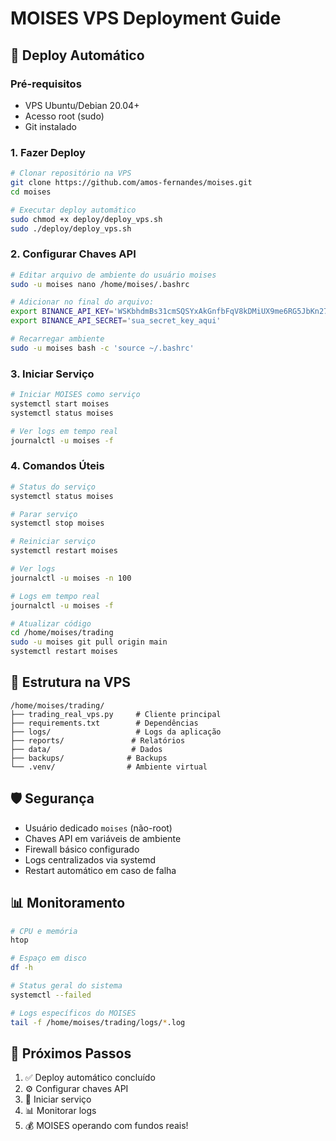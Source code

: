 # MOISES VPS Deployment Guide

## 🚀 Deploy Automático

### Pré-requisitos
- VPS Ubuntu/Debian 20.04+ 
- Acesso root (sudo)
- Git instalado

### 1. Fazer Deploy

```bash
# Clonar repositório na VPS
git clone https://github.com/amos-fernandes/moises.git
cd moises

# Executar deploy automático
sudo chmod +x deploy/deploy_vps.sh
sudo ./deploy/deploy_vps.sh
```

### 2. Configurar Chaves API

```bash
# Editar arquivo de ambiente do usuário moises
sudo -u moises nano /home/moises/.bashrc

# Adicionar no final do arquivo:
export BINANCE_API_KEY='WSKbhdmBs31cmSQSYxAkGnfbFqV8kDMiUX9me6RG5JbKn27XOcmvh7E3w0erZVSc'
export BINANCE_API_SECRET='sua_secret_key_aqui'

# Recarregar ambiente
sudo -u moises bash -c 'source ~/.bashrc'
```

### 3. Iniciar Serviço

```bash
# Iniciar MOISES como serviço
systemctl start moises
systemctl status moises

# Ver logs em tempo real
journalctl -u moises -f
```

### 4. Comandos Úteis

```bash
# Status do serviço
systemctl status moises

# Parar serviço  
systemctl stop moises

# Reiniciar serviço
systemctl restart moises

# Ver logs
journalctl -u moises -n 100

# Logs em tempo real
journalctl -u moises -f

# Atualizar código
cd /home/moises/trading
sudo -u moises git pull origin main
systemctl restart moises
```

## 🔧 Estrutura na VPS

```
/home/moises/trading/
├── trading_real_vps.py     # Cliente principal
├── requirements.txt        # Dependências
├── logs/                   # Logs da aplicação  
├── reports/               # Relatórios
├── data/                  # Dados
├── backups/              # Backups
└── .venv/                # Ambiente virtual
```

## 🛡️ Segurança

- Usuário dedicado `moises` (não-root)
- Chaves API em variáveis de ambiente
- Firewall básico configurado
- Logs centralizados via systemd
- Restart automático em caso de falha

## 📊 Monitoramento

```bash
# CPU e memória
htop

# Espaço em disco
df -h

# Status geral do sistema
systemctl --failed

# Logs específicos do MOISES
tail -f /home/moises/trading/logs/*.log
```

## 🎯 Próximos Passos

1. ✅ Deploy automático concluído
2. ⚙️ Configurar chaves API 
3. 🚀 Iniciar serviço
4. 📊 Monitorar logs
5. 💰 MOISES operando com fundos reais!